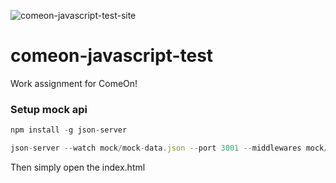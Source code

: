 ![comeon-javascript-test-site](http://b5fa2dae67bf7ee0b0e5-e0d56d540e31d5f2f9430984d20d712d.r41.cf3.rackcdn.com/comeon-javascript-test_3.png)
# comeon-javascript-test

Work assignment for ComeOn!

### Setup mock api
```javascript
npm install -g json-server
```

```javascript
json-server --watch mock/mock-data.json --port 3001 --middlewares mock/mock-api.js
```

Then simply open the index.html